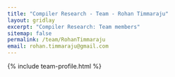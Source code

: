 ```yaml
---
title: "Compiler Research - Team - Rohan Timmaraju"
layout: gridlay
excerpt: "Compiler Research: Team members"
sitemap: false
permalink: /team/RohanTimmaraju
email: rohan.timmaraju@gmail.com
---
```


{% include team-profile.html %}